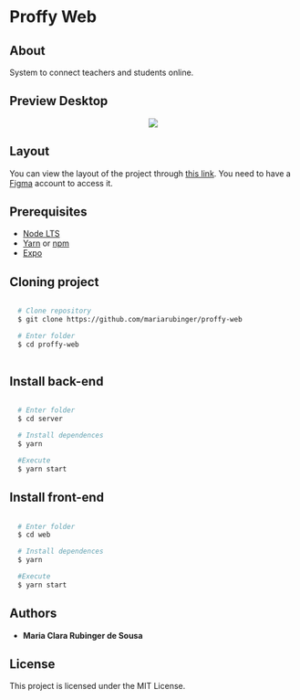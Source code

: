 # Proffy Web

## About

System to connect teachers and students online.

## Preview Desktop

<div align="center">
  <img src="https://raw.githubusercontent.com/rocketseat-education/nlw-02-discovery/master/.github/proffy.png">
</div>

## Layout

You can view the layout of the project through [this link](https://www.figma.com/file/pNBOLdhd6jJEGUyKSoP7uI/Proffy_Web?node-id=0%3A1). You need to have a [Figma](http://figma.com/) account to access it.

## Prerequisites

- [Node LTS](https://nodejs.org/en/)
- [Yarn](https://classic.yarnpkg.com/pt-BR/) or [npm](https://www.npmjs.com/)
- [Expo](https://docs.expo.io/)

## Cloning project

```bash

  # Clone repository
  $ git clone https://github.com/mariarubinger/proffy-web

  # Enter folder
  $ cd proffy-web
  
  ```

## Install back-end

```bash

  # Enter folder
  $ cd server

  # Install dependences
  $ yarn

  #Execute
  $ yarn start

```

## Install front-end

```bash

  # Enter folder
  $ cd web

  # Install dependences
  $ yarn

  #Execute
  $ yarn start

```
## Authors

* **Maria Clara Rubinger de Sousa**

## License

This project is licensed under the MIT License. 

